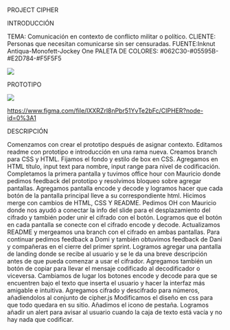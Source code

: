 PROJECT CIPHER


INTRODUCCIÓN

TEMA: Comunicación en contexto de conflicto militar o político. 
CLIENTE: Personas que necesitan comunicarse sin ser censuradas.
FUENTE:Inknut Antiqua-Monofett-Jockey One
PALETA DE COLORES: #062C30-#05595B-#E2D784-#F5F5F5

<img src = "COLOR PALETTE.png">

PROTOTIPO


<img src = "PROTOTYPE.png">

https://www.figma.com/file/lXXRZrl8nPbr51YvTe2bFc/CIPHER?node-id=0%3A1

DESCRIPCIÓN


Comenzamos con crear el prototipo después de asignar contexto.
Editamos readme con prototipo e introducción en una rama nueva.
Creamos branch para CSS y HTML.
Fijamos el fondo y estilo de box en CSS.
Agregamos en HTML título, input text para nombre, input range para nivel de codificación.
Completamos la primera pantalla y tuvimos office hour con Mauricio donde pedimos feedback del prototipo y resolvimos bloqueo sobre agregar pantallas.
Agregamos pantalla encode y decode y logramos hacer que cada botón de la pantalla principal lleve a su correspondiente html.
Hicimos merge con cambios de HTML, CSS Y README.
Pedimos OH con Mauricio donde nos ayudó a conectar la info del slide para el desplazamiento del cifrado y también poder unir el cifrado con el botón.
Logramos que el botón en cada pantalla se conecte con el cifrado encode y decode.
Actualizamos README y mergeamos una branch con el cifrado en ambas pantallas.
Para continuar pedimos feedback a Domi y también obtuvimos feedback de Dani y compañeras en el cierre del primer sprint.
Logramos agregar una pantalla de landing donde se recibe al usuario y se le da una breve descripción antes de que pueda comenzar a usar el cifrador.
Agregamos también un botón de copiar para llevar el mensaje codificado al decodificador o viceversa.
Cambiamos de lugar los botones encode y decode para que se encuentren bajo el texto que inserta el usuario y hacer la interfaz más amigable e intuitiva.
Agregamos cifrado y descifrado para números, añadiendolos al conjunto de cipher.js
Modificamos el diseño en css para que todo quedara en su sitio.
Añadimos el icono de pestaña.
Logramos añadir un alert para avisar al usuario cuando la caja de texto está vacía y no hay nada que codificar.
